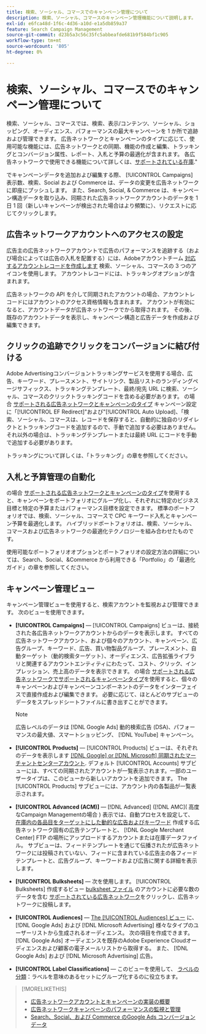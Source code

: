 ```yaml
---
title: 検索、ソーシャル、コマースでのキャンペーン管理について
description: 検索、ソーシャル、コマースのキャンペーン管理機能について説明します。
exl-id: e6fca48d-1f6c-4d36-a10d-e1a5db859a37
feature: Search Campaign Management
source-git-commit: d23b5a3c56c35fc5abbeafde681b9f584bf1c905
workflow-type: tm+mt
source-wordcount: '805'
ht-degree: 0%

---
```


# 検索、ソーシャル、コマースでのキャンペーン管理について

検索、ソーシャル、コマースでは、検索、表示/コンテンツ、ソーシャル、ショッピング、オーディエンス、パフォーマンスの最大キャンペーンを 1 か所で追跡および管理できます。 広告ネットワークとキャンペーンのタイプに応じて、使用可能な機能には、広告ネットワークとの同期、機能の作成と編集、トラッキングとコンバージョン属性、レポート、入札と予算の最適化が含まれます。 各広告ネットワークで使用できる機能について詳しくは、[サポートされている在庫](/help/search-social-commerce/introduction/supported-inventory.md).&quot;

でキャンペーンデータを追加および編集する際、 [!UICONTROL Campaigns] 表示数、検索、Social および Commerce は、データの変更を広告ネットワークに即座にプッシュします。 また、Search, Social, &amp; Commerce は、キャンペーン構造データを取り込み、同期された広告ネットワークアカウントのデータを 1 日 1 回（新しいキャンペーンが検出された場合はより頻繁に）、リクエストに応じてクリックします。

## 広告ネットワークアカウントへのアクセスの設定

広告主の広告ネットワークアカウントで広告のパフォーマンスを追跡する（および場合によっては広告の入札を配置する）には、Adobeアカウントチーム [対応するアカウントレコードを作成します](/help/search-social-commerce/campaign-management/accounts/ad-network-account-manage.md) 検索、ソーシャル、コマースの 3 つのアイコンを使用します。 アカウントレコードには、トラッキングオプションが含まれます。

広告ネットワークの API を介して同期されたアカウントの場合、アカウントレコードにはアカウントのアクセス資格情報も含まれます。 アカウントが有効になると、アカウントデータが広告ネットワークでから取得されます。 その後、既存のアカウントデータを表示し、キャンペーン構造と広告データを作成および編集できます。

## クリックの追跡でクリックをコンバージョンに結び付ける

Adobe Advertisingコンバージョントラッキングサービスを使用する場合、広告、キーワード、プレースメント、サイトリンク、製品リストのランディングページサフィックス、トラッキングテンプレート、最終/宛先 URL に検索、ソーシャル、コマースのクリックトラッキングコードを含める必要があります。 の場合 [サポートされる広告ネットワークとキャンペーンのタイプ](/help/search-social-commerce/introduction/supported-inventory.md) キャンペーン設定に「[!UICONTROL EF Redirect]&quot;および&quot;[!UICONTROL Auto Upload]、「検索、ソーシャル、コマースは、レコードを保存すると、自動的に独自のリダイレクトとトラッキングコードを追加するので、手動で追加する必要はありません。 それ以外の場合は、トラッキングテンプレートまたは最終 URL にコードを手動で追加する必要があります。

トラッキングについて詳しくは、「トラッキング」の章を参照してください。

## 入札と予算管理の自動化

の場合 [サポートされる広告ネットワークとキャンペーンのタイプ](/help/search-social-commerce/introduction/supported-inventory.md)を使用すると、キャンペーンをポートフォリオにグループ化し、それぞれに特定のビジネス目標と特定の予算またはパフォーマンス目標を設定できます。 標準のポートフォリオでは、検索、ソーシャル、コマースで CPC キーワード入札とキャンペーン予算を最適化します。 ハイブリッドポートフォリオは、検索、ソーシャル、コマースおよび広告ネットワークの最適化テクノロジーを組み合わせたものです。

使用可能なポートフォリオオプションとポートフォリオの設定方法の詳細については、Search、Social、&amp;Commerce から利用できる「Portfolio」の「最適化ガイド」の章を参照してください。<!-- verify convention for referencing Optimization Guide here -->

## キャンペーン管理ビュー

キャンペーン管理ビューを使用すると、検索アカウントを監視および管理できます。 次のビューを使用できます。

* **[!UICONTROL Campaigns]** — [!UICONTROL Campaigns] ビューは、接続された各広告ネットワークアカウントからのデータを表示します。 すべての広告ネットワークアカウント、および個々のアカウント、キャンペーン、広告グループ、キーワード、広告、買い物製品グループ、プレースメント、自動ターゲット（動的検索ターゲット）、オーディエンス、広告拡張ライブラリと関連するアカウントエンティティにわたって、コスト、クリック、インプレッション、売上高のデータを表示できます。 の場合 [サポートされる広告ネットワークでサポートされるキャンペーンタイプ](/help/search-social-commerce/introduction/supported-inventory.md)を使用すると、個々のキャンペーンおよびキャンペーンコンポーネントのデータをインターフェイスで直接作成および編集できます。 必要に応じて、ほとんどのサブビューのデータをスプレッドシートファイルに書き出すことができます。

  >[!NOTE]
  >
  >広告レベルのデータは [!DNL Google Ads] 動的検索広告 (DSA)、パフォーマンスの最大値、スマートショッピング、 [!DNL YouTube] キャンペーン。

* **[!UICONTROL Products]** — [!UICONTROL Products] ビューは、それぞれのデータを表示します [[!DNL Google] or [!DNL Microsoft] 同期されたマーチャントセンターアカウント](/help/search-social-commerce/campaign-management/accounts/merchant-account-manage.md). デフォルト [!UICONTROL Accounts] サブビューには、すべての同期されたアカウントが一覧表示されます。一部のユーザータイプは、このビューから新しいアカウントを追加できます。 The [!UICONTROL Products] サブビューには、アカウント内の各製品が一覧表示されます。

* **[!UICONTROL Advanced (ACM)]** — [!DNL Advanced] ([!DNL AMC]( 高度なCampaign Managementの場合 ) 表示では、自動プロセスを設定して、 [在庫内の各品目をターゲットにした動的な広告およびキーワード](/help/search-social-commerce/campaign-management/inventory-feeds/inventory-feeds-about.md) 作成する広告ネットワーク固有の広告テンプレートと、 [!DNL Google Merchant Center] FTP の場所にアップロードするアカウントまたは在庫データファイル。 サブビューは、フィードテンプレートを通じて伝播されたが広告ネットワークには投稿されていない、フィードに含まれている広告主の各フィードテンプレートと、広告グループ、キーワードおよび広告に関する詳細を表示します。

* **[!UICONTROL Bulksheets]**  — 次を使用します。 [!UICONTROL Bulksheets] 作成するビュー [bulksheet ファイル](/help/search-social-commerce/campaign-management/bulksheets/bulksheet-about.md) のアカウントに必要な数のデータを含む [サポートされている広告ネットワーク](/help/search-social-commerce/introduction/supported-inventory.md)をクリックし、広告ネットワークに投稿します。

* **[!UICONTROL Audiences]** — [The [!UICONTROL Audiences] ビュー](/help/search-social-commerce/campaign-management/campaigns/audience-about.md) に、 [!DNL Google Ads] および [!DNL Microsoft Advertising] 様々なタイプのユーザーリストから生成されるオーディエンス。 次の項目を作成できます。 [!DNL Google Ads] オーディエンスを既存のAdobe Experience Cloudオーディエンスおよび顧客の電子メールリストから取得する。 また、 [!DNL Google Ads] および [!DNL Microsoft Advertising] 広告。

* **[!UICONTROL Label Classifications]**  — このビューを使用して、 [ラベルの分類](/help/search-social-commerce/campaign-management/label-classifications/classification-about.md)：ラベルを意味のあるセットにグループ化するのに役立ちます。

>[!MORELIKETHIS]
>
>* [広告ネットワークアカウントとキャンペーンの実装の概要](campaign-implemention-overview.md)
>* [広告ネットワークキャンペーンのパフォーマンスの監視と管理](monitor-performance-campaigns.md)
>* [Search、Social、および Commerce のGoogle Ads コンバージョンデータ](google-conversion-data.md)
